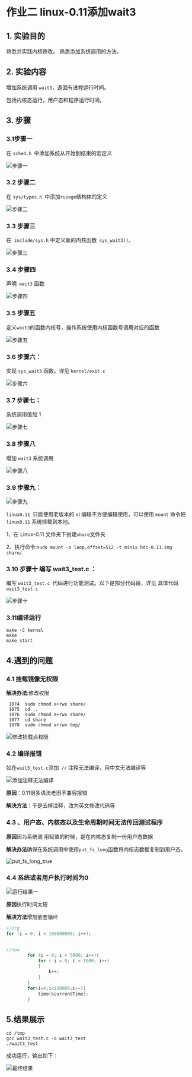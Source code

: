 

# 作业二 linux-0.11添加wait3



## 1. 实验目的

熟悉并实践内核修改。 熟悉添加系统调用的方法。 

## 2. 实验内容 

增加系统调用 `wait3`，返回有进程运行时间。 

包括内核态运行，用户态和程序运行时间。

## 3. 步骤

### 3.1步骤一

在 `sched.h `中添加系统从开始到结束的宏定义

![步骤一](images/步骤一.png)



### 3.2 步骤二

在 `sys/types.h `中添加` rusage `结构体的定义

![步骤二](images/步骤二.png)

### 3.3 步骤三

在` include/sys.h` 中定义新的内核函数` sys_wait3()`。

![步骤三](images/步骤三.png)

### 3.4 步骤四

声明` wait3` 函数

![步骤四](images/步骤四.png)

### 3.5 步骤五

定义` wait3 `的函数内核号，操作系统使用内核函数号调用对应的函数

![步骤五](images/步骤五.png)

### 3.6 步骤六：

实现 `sys_wait3` 函数。详见 `kernel/exit.c`

![步骤六](images/步骤六.png)



### 3.7 步骤七：

系统调用值加 1

![步骤七](images/步骤七.png)



###  3.8 步骤八

增加 `wait3` 系统调用

 ![步骤八](images/步骤八.png)



### 3.9 步骤九：



![步骤九](images/步骤九.png)



`linux0.11 `只能使用老版本的 vi 编辑不方便编辑使用，可以使用 `mount` 命令把` linux0.11` 系统挂载到本地。

 1、在 Linux-0.11 文件夹下创建` share `文件夹

 2、执行命令:`sudo mount -o loop,offset=512 -t minix hdc-0.11.img  share/`



### 3.10 步骤十 编写 wait3_test.c ：

编写 `wait3_test.c `代码进行功能测试。以下是部分代码段，详见 具体代码` wait3_test.c`

![步骤十](images/步骤十.png)

### 3.11编译运行

```shell
make -C kernel
make
make start
```

## 4.遇到的问题



### 4.1 挂载镜像无权限

**解决办法**:修改权限

```
 1074  sudo chmod a+rwx share/
 1075  cd ..
 1076  sudo chmod a+rwx share/
 1077  cd share
 1078  sudo chmod a+rwx tmp/
```

![修改挂载点权限](images/修改挂载点权限.png)

### 4.2 编译报错

如在`wait3_test.c`添加` //` 注释无法编译，用中文无法编译等

![添加注释无法编译](images/添加注释无法编译.png)

**原因**：0.11很多语法老旧不兼容报错

**解决方法**：于是去掉注释，改为英文修改代码等

### 4.3 、用户态、内核态以及生命周期时间无法传回测试程序

**原因**因为系统调 用赋值的时候，是在内核态复制一份用户态数据

**解决办法**确保在系统调用中使用`put_fs_long`函数将内核态数据复制到用户态。

![put_fs_long_true](images/put_fs_long_true.png)



### 4.4 系统或者用户执行时间为0

![运行结果一](images/运行结果一.png)

**原因**执行时间太短

**解决方法**增加嵌套循环

```c++
//org     
for (i = 0; i < 100000000; i++); 


//now
		for (i = 0; i < 5000; i++){
            for ( i = 0; i < 1000; i++)
            {
                k++;
            }
        }
        for(i=0;i<100000;i++){
            time(&currentTime);
        }
```





## 5.结果展示

```shell
cd /tmp
gcc wait3_test.c -o wait3_test
./wait3_test
```

成功运行，输出如下：

![最终结果](images/最终结果.png)






